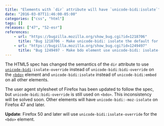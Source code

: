 ```yaml
---
title: "Elements with `dir` attribute will have `unicode-bidi:isolate`"
date: "2016-03-07T11:46:00-05:00"
categories: ["css", "html"]
tags: []
releases: ["47", "52-esr"]
references:
    - url: "https://bugzilla.mozilla.org/show_bug.cgi?id=1218706"
      title: "Bug 1218706 - Make unicode-bidi: isolate the default for elements with a dir attribute"
    - url: "https://bugzilla.mozilla.org/show_bug.cgi?id=1249497"
      title: "Bug 1249497 - Make bdo element use unicode-bidi: isolate-override"
---
```

The HTML5 spec has changed the semantics of the `dir` attribute to use [`unicode-bidi`](https://developer.mozilla.org/docs/Web/CSS/unicode-bidi)`:isolate-override` instead of `unicode-bidi:bidi-override` on the [`<bdo>`](https://developer.mozilla.org/docs/Web/HTML/Element/bdo) element and `unicode-bidi:isolate` instead of `unicode-bidi:embed` on all other elements.

The user agent stylesheet of Firefox has been updated to follow the spec, but `unicode-bidi:bidi-override` is still used on `<bdo>`. This inconsistency will be solved soon. Other elements will have `unicode-bidi:-moz-isolate` on Firefox 47 and later.

**Update**: Firefox 50 and later will use `unicode-bidi:isolate-override` for the `<bdo>` element.

